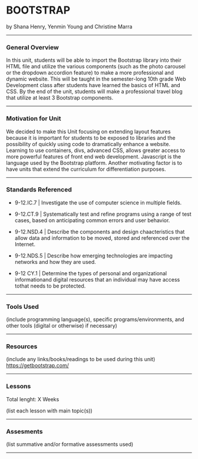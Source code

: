# BOOTSTRAP
by Shana Henry, Yenmin Young and Christine Marra

-----

### General Overview
In this unit, students will be able to import the Bootstrap library into their HTML file and utilize the various components (such as the photo carousel or the dropdown accordion feature) to make a more professional and dynamic website. This will be taught in the semester-long 10th grade Web Development class after students have learned the basics of HTML and CSS. By the end of the unit, students will make a professional travel blog that utilize at least 3 Bootstrap components.

---

### Motivation for Unit

We decided to make this Unit focusing on extending layout features because it is important for students to be exposed to libraries and the possibility of quickly using code to dramatically enhance a website. Learning to use containers, divs, advanced CSS, allows greater access to more powerful features of front end web development.  Javascript is the language used by the Bootstrap platform. Another motivating factor is to have units that extend the curriculum for differentiation purposes.  


---

### Standards Referenced
* 9-12.IC.7 | Investigate the use of computer science in multiple fields.

* 9-12.CT.9 | Systematically test and refine programs using a range of test cases, based on anticipating common errors and user behavior.

* 9-12.NSD.4 | Describe the components and design chaacteristics that allow data and information to be moved, stored and referenced over the Internet.

* 9-12.NDS.5 | Describe how emerging technologies are impacting networks and how they are used.

* 9-12 CY.1 | Determine the types of personal and organizational informationand digital resources that an individual may have access tothat needs to be protected.

 ---

### Tools Used
(include programming language(s), specific programs/environments, and other tools (digital or otherwise) if necessary)

---

### Resources
(include any links/books/readings to be used during this unit)
https://getbootstrap.com/

---

### Lessons
Total lenght: X Weeks

(list each lesson with main topic(s))

---

### Assesments
(list summative and/or formative assessments used)

---

